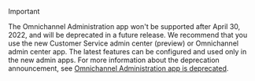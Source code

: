 > [!Important]
> The Omnichannel Administration app won't be supported after April 30, 2022, and will be deprecated in a future release. We recommend that you use the new Customer Service admin center (preview) or Omnichannel admin center app. The latest features can be configured and used only in the new admin apps. For more information about the deprecation announcement, see [Omnichannel Administration app is deprecated](../customer-service/deprecations-customer-service.md#omnichannel-administration-app-is-deprecated).